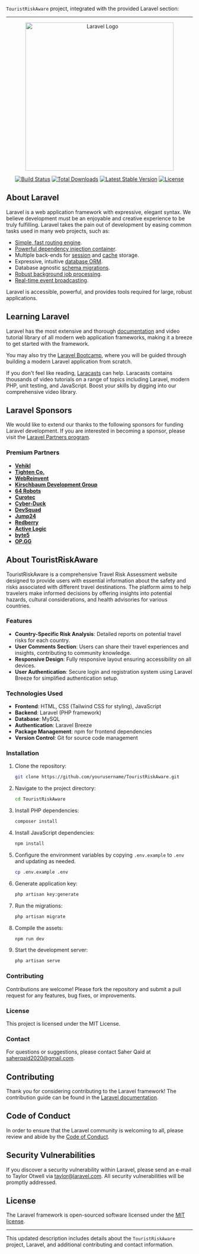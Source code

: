 `TouristRiskAware` project, integrated with the provided Laravel section:

---

<p align="center"><a href="https://laravel.com" target="_blank"><img src="https://raw.githubusercontent.com/laravel/art/master/logo-lockup/5%20SVG/2%20CMYK/1%20Full%20Color/laravel-logolockup-cmyk-red.svg" width="400" alt="Laravel Logo"></a></p>

<p align="center">
<a href="https://github.com/laravel/framework/actions"><img src="https://github.com/laravel/framework/workflows/tests/badge.svg" alt="Build Status"></a>
<a href="https://packagist.org/packages/laravel/framework"><img src="https://img.shields.io/packagist/dt/laravel/framework" alt="Total Downloads"></a>
<a href="https://packagist.org/packages/laravel/framework"><img src="https://img.shields.io/packagist/v/laravel/framework" alt="Latest Stable Version"></a>
<a href="https://packagist.org/packages/laravel/framework"><img src="https://img.shields.io/packagist/l/laravel/framework" alt="License"></a>
</p>

## About Laravel

Laravel is a web application framework with expressive, elegant syntax. We believe development must be an enjoyable and creative experience to be truly fulfilling. Laravel takes the pain out of development by easing common tasks used in many web projects, such as:

- [Simple, fast routing engine](https://laravel.com/docs/routing).
- [Powerful dependency injection container](https://laravel.com/docs/container).
- Multiple back-ends for [session](https://laravel.com/docs/session) and [cache](https://laravel.com/docs/cache) storage.
- Expressive, intuitive [database ORM](https://laravel.com/docs/eloquent).
- Database agnostic [schema migrations](https://laravel.com/docs/migrations).
- [Robust background job processing](https://laravel.com/docs/queues).
- [Real-time event broadcasting](https://laravel.com/docs/broadcasting).

Laravel is accessible, powerful, and provides tools required for large, robust applications.

## Learning Laravel

Laravel has the most extensive and thorough [documentation](https://laravel.com/docs) and video tutorial library of all modern web application frameworks, making it a breeze to get started with the framework.

You may also try the [Laravel Bootcamp](https://bootcamp.laravel.com), where you will be guided through building a modern Laravel application from scratch.

If you don't feel like reading, [Laracasts](https://laracasts.com) can help. Laracasts contains thousands of video tutorials on a range of topics including Laravel, modern PHP, unit testing, and JavaScript. Boost your skills by digging into our comprehensive video library.

## Laravel Sponsors

We would like to extend our thanks to the following sponsors for funding Laravel development. If you are interested in becoming a sponsor, please visit the [Laravel Partners program](https://partners.laravel.com).

### Premium Partners

- **[Vehikl](https://vehikl.com/)**
- **[Tighten Co.](https://tighten.co)**
- **[WebReinvent](https://webreinvent.com/)**
- **[Kirschbaum Development Group](https://kirschbaumdevelopment.com)**
- **[64 Robots](https://64robots.com)**
- **[Curotec](https://www.curotec.com/services/technologies/laravel/)**
- **[Cyber-Duck](https://cyber-duck.co.uk)**
- **[DevSquad](https://devsquad.com/hire-laravel-developers)**
- **[Jump24](https://jump24.co.uk)**
- **[Redberry](https://redberry.international/laravel/)**
- **[Active Logic](https://activelogic.com)**
- **[byte5](https://byte5.de)**
- **[OP.GG](https://op.gg)**

## About TouristRiskAware

TouristRiskAware is a comprehensive Travel Risk Assessment website designed to provide users with essential information about the safety and risks associated with different travel destinations. The platform aims to help travelers make informed decisions by offering insights into potential hazards, cultural considerations, and health advisories for various countries.

### Features

- **Country-Specific Risk Analysis**: Detailed reports on potential travel risks for each country.
- **User Comments Section**: Users can share their travel experiences and insights, contributing to community knowledge.
- **Responsive Design**: Fully responsive layout ensuring accessibility on all devices.
- **User Authentication**: Secure login and registration system using Laravel Breeze for simplified authentication setup.

### Technologies Used

- **Frontend**: HTML, CSS (Tailwind CSS for styling), JavaScript
- **Backend**: Laravel (PHP framework)
- **Database**: MySQL
- **Authentication**: Laravel Breeze
- **Package Management**: npm for frontend dependencies
- **Version Control**: Git for source code management

### Installation

1. Clone the repository:
   ```bash
   git clone https://github.com/yourusername/TouristRiskAware.git
   ```

2. Navigate to the project directory:
   ```bash
   cd TouristRiskAware
   ```

3. Install PHP dependencies:
   ```bash
   composer install
   ```

4. Install JavaScript dependencies:
   ```bash
   npm install
   ```

5. Configure the environment variables by copying `.env.example` to `.env` and updating as needed.
   ```bash
   cp .env.example .env
   ```

6. Generate application key:
   ```bash
   php artisan key:generate
   ```

7. Run the migrations:
   ```bash
   php artisan migrate
   ```

8. Compile the assets:
   ```bash
   npm run dev
   ```

9. Start the development server:
   ```bash
   php artisan serve
   ```

### Contributing

Contributions are welcome! Please fork the repository and submit a pull request for any features, bug fixes, or improvements.

### License

This project is licensed under the MIT License.

### Contact

For questions or suggestions, please contact Saher Qaid at saherqaid2020@gmail.com.

## Contributing

Thank you for considering contributing to the Laravel framework! The contribution guide can be found in the [Laravel documentation](https://laravel.com/docs/contributions).

## Code of Conduct

In order to ensure that the Laravel community is welcoming to all, please review and abide by the [Code of Conduct](https://laravel.com/docs/contributions#code-of-conduct).

## Security Vulnerabilities

If you discover a security vulnerability within Laravel, please send an e-mail to Taylor Otwell via [taylor@laravel.com](mailto:taylor@laravel.com). All security vulnerabilities will be promptly addressed.

## License

The Laravel framework is open-sourced software licensed under the [MIT license](https://opensource.org/licenses/MIT).

---

This updated description includes details about the `TouristRiskAware` project, Laravel, and additional contributing and contact information.

